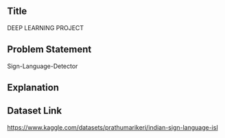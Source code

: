 ## Title
DEEP LEARNING PROJECT
## Problem Statement
Sign-Language-Detector
## Explanation
## Dataset Link
https://www.kaggle.com/datasets/prathumarikeri/indian-sign-language-isl


